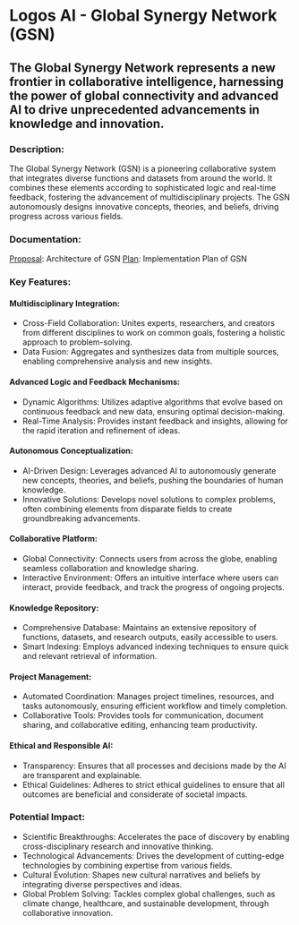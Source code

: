 # Logos AI - Global Synergy Network (GSN)

## The Global Synergy Network represents a new frontier in collaborative intelligence, harnessing the power of global connectivity and advanced AI to drive unprecedented advancements in knowledge and innovation.

### Description:

The Global Synergy Network (GSN) is a pioneering collaborative system that integrates diverse functions and datasets from around the world. It combines these elements according to sophisticated logic and real-time feedback, fostering the advancement of multidisciplinary projects. The GSN autonomously designs innovative concepts, theories, and beliefs, driving progress across various fields.

### Documentation:
[Proposal](https://github.com/Logos-AI/.github/blob/main/PROPOSAL.md): Architecture of GSN
[Plan](https://github.com/Logos-AI/.github/blob/main/PLAN.md): Implementation Plan of GSN

### Key Features:

#### Multidisciplinary Integration:

- Cross-Field Collaboration: Unites experts, researchers, and creators from different disciplines to work on common goals, fostering a holistic approach to problem-solving.
- Data Fusion: Aggregates and synthesizes data from multiple sources, enabling comprehensive analysis and new insights.

#### Advanced Logic and Feedback Mechanisms:

- Dynamic Algorithms: Utilizes adaptive algorithms that evolve based on continuous feedback and new data, ensuring optimal decision-making.
- Real-Time Analysis: Provides instant feedback and insights, allowing for the rapid iteration and refinement of ideas.

#### Autonomous Conceptualization:

- AI-Driven Design: Leverages advanced AI to autonomously generate new concepts, theories, and beliefs, pushing the boundaries of human knowledge.
- Innovative Solutions: Develops novel solutions to complex problems, often combining elements from disparate fields to create groundbreaking advancements.

#### Collaborative Platform:

- Global Connectivity: Connects users from across the globe, enabling seamless collaboration and knowledge sharing.
- Interactive Environment: Offers an intuitive interface where users can interact, provide feedback, and track the progress of ongoing projects.

#### Knowledge Repository:

- Comprehensive Database: Maintains an extensive repository of functions, datasets, and research outputs, easily accessible to users.
- Smart Indexing: Employs advanced indexing techniques to ensure quick and relevant retrieval of information.

#### Project Management:

- Automated Coordination: Manages project timelines, resources, and tasks autonomously, ensuring efficient workflow and timely completion.
- Collaborative Tools: Provides tools for communication, document sharing, and collaborative editing, enhancing team productivity.

#### Ethical and Responsible AI:

- Transparency: Ensures that all processes and decisions made by the AI are transparent and explainable.
- Ethical Guidelines: Adheres to strict ethical guidelines to ensure that all outcomes are beneficial and considerate of societal impacts.

### Potential Impact:

- Scientific Breakthroughs: Accelerates the pace of discovery by enabling cross-disciplinary research and innovative thinking.
- Technological Advancements: Drives the development of cutting-edge technologies by combining expertise from various fields.
- Cultural Evolution: Shapes new cultural narratives and beliefs by integrating diverse perspectives and ideas.
- Global Problem Solving: Tackles complex global challenges, such as climate change, healthcare, and sustainable development, through collaborative innovation.

